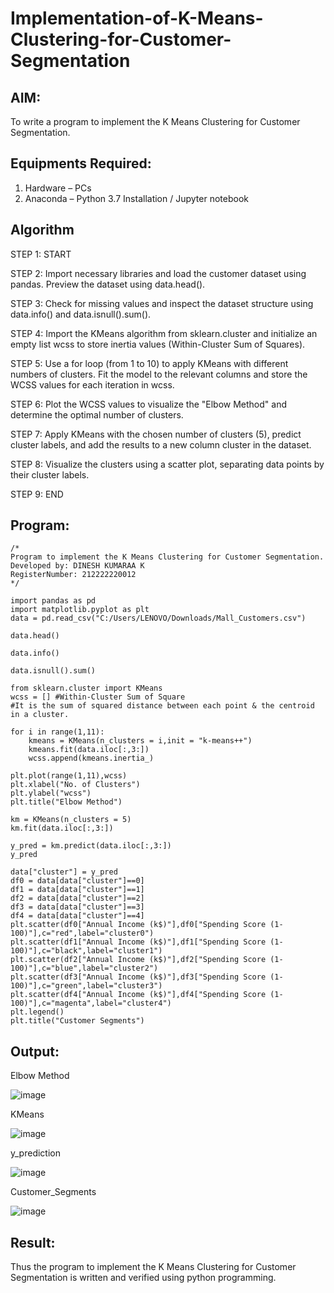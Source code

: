 # Implementation-of-K-Means-Clustering-for-Customer-Segmentation

## AIM:
To write a program to implement the K Means Clustering for Customer Segmentation.

## Equipments Required:
1. Hardware – PCs
2. Anaconda – Python 3.7 Installation / Jupyter notebook

## Algorithm
STEP 1: START

STEP 2: Import necessary libraries and load the customer dataset using pandas. Preview the dataset using data.head().

STEP 3: Check for missing values and inspect the dataset structure using data.info() and data.isnull().sum().

STEP 4: Import the KMeans algorithm from sklearn.cluster and initialize an empty list wcss to store inertia values (Within-Cluster Sum of Squares).

STEP 5: Use a for loop (from 1 to 10) to apply KMeans with different numbers of clusters. Fit the model to the relevant columns and store the WCSS values for each iteration in wcss.

STEP 6: Plot the WCSS values to visualize the "Elbow Method" and determine the optimal number of clusters.

STEP 7: Apply KMeans with the chosen number of clusters (5), predict cluster labels, and add the results to a new column cluster in the dataset.

STEP 8: Visualize the clusters using a scatter plot, separating data points by their cluster labels.

STEP 9: END


## Program:
```
/*
Program to implement the K Means Clustering for Customer Segmentation.
Developed by: DINESH KUMARAA K
RegisterNumber: 212222220012
*/

import pandas as pd
import matplotlib.pyplot as plt
data = pd.read_csv("C:/Users/LENOVO/Downloads/Mall_Customers.csv")

data.head()

data.info()

data.isnull().sum()

from sklearn.cluster import KMeans
wcss = [] #Within-Cluster Sum of Square
#It is the sum of squared distance between each point & the centroid in a cluster.

for i in range(1,11):
    kmeans = KMeans(n_clusters = i,init = "k-means++")
    kmeans.fit(data.iloc[:,3:])
    wcss.append(kmeans.inertia_)

plt.plot(range(1,11),wcss)
plt.xlabel("No. of Clusters")
plt.ylabel("wcss")
plt.title("Elbow Method")

km = KMeans(n_clusters = 5)
km.fit(data.iloc[:,3:])

y_pred = km.predict(data.iloc[:,3:])
y_pred

data["cluster"] = y_pred
df0 = data[data["cluster"]==0]
df1 = data[data["cluster"]==1]
df2 = data[data["cluster"]==2]
df3 = data[data["cluster"]==3]
df4 = data[data["cluster"]==4]
plt.scatter(df0["Annual Income (k$)"],df0["Spending Score (1-100)"],c="red",label="cluster0")
plt.scatter(df1["Annual Income (k$)"],df1["Spending Score (1-100)"],c="black",label="cluster1")
plt.scatter(df2["Annual Income (k$)"],df2["Spending Score (1-100)"],c="blue",label="cluster2")
plt.scatter(df3["Annual Income (k$)"],df3["Spending Score (1-100)"],c="green",label="cluster3")
plt.scatter(df4["Annual Income (k$)"],df4["Spending Score (1-100)"],c="magenta",label="cluster4")
plt.legend()
plt.title("Customer Segments")
```

## Output:
Elbow Method


![image](https://github.com/user-attachments/assets/13fd413c-ecfe-4dac-bc8e-7cb5457cefcf)

KMeans


![image](https://github.com/user-attachments/assets/2aa8cfd4-bdec-4014-b8d1-a58620843d9f)

y_prediction


![image](https://github.com/user-attachments/assets/bac04dce-990a-4359-ad03-ff88cefd1f29)

Customer_Segments


![image](https://github.com/user-attachments/assets/6b524e8a-59c1-47fa-b7bb-2122feafe0da)






## Result:
Thus the program to implement the K Means Clustering for Customer Segmentation is written and verified using python programming.
